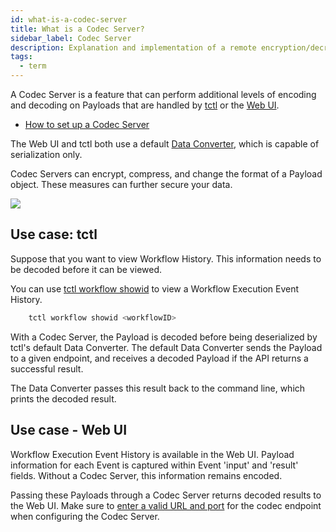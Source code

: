 ```yaml
---
id: what-is-a-codec-server
title: What is a Codec Server?
sidebar_label: Codec Server
description: Explanation and implementation of a remote encryption/decryption server.
tags:
  - term
---
```


A Codec Server is a feature that can perform additional levels of encoding and decoding on Payloads that are handled by [tctl](/tctl) or the [Web UI](/web-ui).

- [How to set up a Codec Server](/clusters/how-to-set-up-codec-server/)

The Web UI and tctl both use a default [Data Converter](/concepts/what-is-a-data-converter), which is capable of serialization only.

Codec Servers can encrypt, compress, and change the format of a Payload object.
These measures can further secure your data.

![](/img/tctl-diagram-codec-server.svg)

## Use case: tctl

Suppose that you want to view Workflow History.
This information needs to be decoded before it can be viewed.

You can use [tctl workflow showid](/tctl/workflow/showid) to view a Workflow Execution Event History.

```bash
    tctl workflow showid <workflowID>
```

With a Codec Server, the Payload is decoded before being deserialized by tctl's default Data Converter. The default Data Converter sends the Payload to a given endpoint, and receives a decoded Payload if the API returns a successful result.

The Data Converter passes this result back to the command line, which prints the decoded result.

## Use case - Web UI

Workflow Execution Event History is available in the Web UI.
Payload information for each Event is captured within Event 'input' and 'result' fields.
Without a Codec Server, this information remains encoded.

Passing these Payloads through a Codec Server returns decoded results to the Web UI.
Make sure to [enter a valid URL and port](/clusters/how-to-set-up-codec-server#web-ui) for the codec endpoint when configuring the Codec Server.
